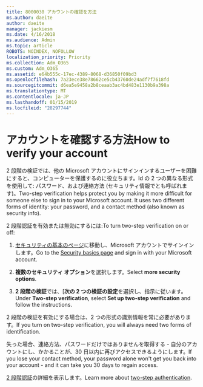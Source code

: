 ```yaml
---
title: 8000030 アカウントの確認を方法
ms.author: daeite
author: daeite
manager: jackiesm
ms.date: 4/16/2018
ms.audience: Admin
ms.topic: article
ROBOTS: NOINDEX, NOFOLLOW
localization_priority: Priority
ms.collection: Adm_O365
ms.custom: Adm_O365
ms.assetid: e64b555c-17ec-4389-8068-d36850f09bd3
ms.openlocfilehash: 7a23ece38e78662ce5cb43760de24adf7f7618fd
ms.sourcegitcommit: d6ea5e9458a2b8ceaab3ac4bd483e1130b9a398a
ms.translationtype: MT
ms.contentlocale: ja-JP
ms.lasthandoff: 01/15/2019
ms.locfileid: "28297744"
---
```

# <a name="how-to-verify-your-account"></a><span data-ttu-id="5887f-102">アカウントを確認する方法</span><span class="sxs-lookup"><span data-stu-id="5887f-102">How to verify your account</span></span>

<span data-ttu-id="5887f-p101">2 段階の検証では、他の Microsoft アカウントにサインインするユーザーを困難にすると、コンピューターを保護するのに役立ちます。Id の 2 つの異なる形式を使用して: パスワード、および連絡方法 (セキュリティ情報でとも呼ばれます)。</span><span class="sxs-lookup"><span data-stu-id="5887f-p101">Two-step verification helps protect you by making it more difficult for someone else to sign in to your Microsoft account. It uses two different forms of identity: your password, and a contact method (also known as security info).</span></span> 
  
<span data-ttu-id="5887f-105">2 段階認証を有効または無効にするには:</span><span class="sxs-lookup"><span data-stu-id="5887f-105">To turn two-step verification on or off:</span></span>
  
1. <span data-ttu-id="5887f-106">[セキュリティの基本のページ](https://go.microsoft.com/fwlink/?linkid=842325)に移動し、Microsoft アカウントでサインインします。</span><span class="sxs-lookup"><span data-stu-id="5887f-106">Go to the [Security basics page](https://go.microsoft.com/fwlink/?linkid=842325) and sign in with your Microsoft account.</span></span> 
    
2. <span data-ttu-id="5887f-107">**複数のセキュリティ オプション**を選択します。</span><span class="sxs-lookup"><span data-stu-id="5887f-107">Select **more security options**.</span></span> 
    
3. <span data-ttu-id="5887f-108">**2 段階の検証**では、[**次の 2 つの検証の設定**を選択し、指示に従います。</span><span class="sxs-lookup"><span data-stu-id="5887f-108">Under **Two-step verification**, select **Set up two-step verification** and follow the instructions.</span></span> 
    
<span data-ttu-id="5887f-109">2 段階の検証を有効にする場合は、2 つの形式の識別情報を常に必要があります。</span><span class="sxs-lookup"><span data-stu-id="5887f-109">If you turn on two-step verification, you will always need two forms of identification.</span></span>
  
<span data-ttu-id="5887f-110">失った場合、連絡方法、パスワードだけではありませんを取得する - 自分のアカウントにし、かかることが、30 日以内に再びアクセスできるようにします。</span><span class="sxs-lookup"><span data-stu-id="5887f-110">If you lose your contact method, your password alone won't get you back into your account - and it can take you 30 days to regain access.</span></span> 
  
<span data-ttu-id="5887f-111">[2 段階認証](https://go.microsoft.com/fwlink/?linkid=872270)の詳細を表示します。</span><span class="sxs-lookup"><span data-stu-id="5887f-111">Learn more about [two-step authentication](https://go.microsoft.com/fwlink/?linkid=872270).</span></span>
  

